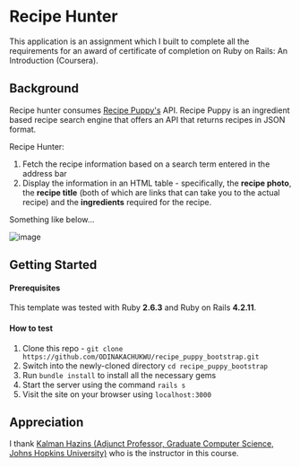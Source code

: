 # Recipe Hunter

This application is an assignment which I built to complete all the requirements for an award of certificate of completion on Ruby on Rails: An Introduction (Coursera).

## Background

Recipe hunter consumes [Recipe Puppy's](http://www.recipepuppy.com/) API. Recipe Puppy is an ingredient based recipe search engine that offers an API that returns recipes in JSON format.

Recipe Hunter:

1. Fetch the recipe information based on a search term entered in the address bar
2. Display the information in an HTML table - specifically, the **recipe photo**, the **recipe title** (both of which are links that can take you to the actual recipe) and the **ingredients** required for the recipe.

Something like below...

![image](https://user-images.githubusercontent.com/869312/74001510-e90b0b00-4939-11ea-9f2b-a5a12b5e22dc.png)

## Getting Started

#### Prerequisites

This template was tested with Ruby **2.6.3** and Ruby on Rails **4.2.11**.

#### How to test

1. Clone this repo - `git clone https://github.com/ODINAKACHUKWU/recipe_puppy_bootstrap.git`
2. Switch into the newly-cloned directory `cd recipe_puppy_bootstrap`
3. Run `bundle install` to install all the necessary gems
4. Start the server using the command `rails s`
5. Visit the site on your browser using `localhost:3000`

## Appreciation

I thank [Kalman Hazins (Adjunct Professor, Graduate Computer Science, Johns Hopkins University)](https://www.coursera.org/instructor/kalman-hazins) who is the instructor in this course.
